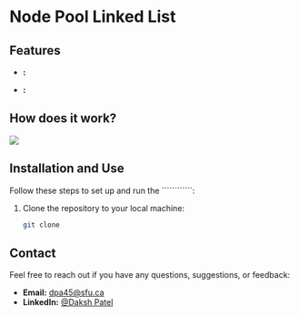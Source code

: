 # Node Pool Linked List


## Features

- **:**

- **:**

## How does it work?



![](images/.png)



## Installation and Use

Follow these steps to set up and run the ````````````:

1. Clone the repository to your local machine:

   ```bash
   git clone 
   ```


## Contact

Feel free to reach out if you have any questions, suggestions, or feedback:

- **Email:** dpa45@sfu.ca
- **LinkedIn:** [@Daksh Patel](https://www.linkedin.com/in/daksh-patel-956622290/)